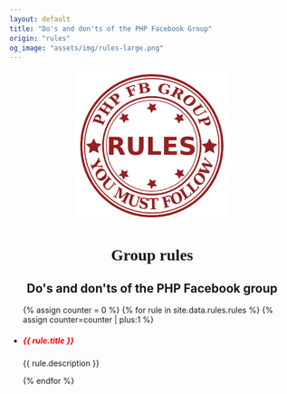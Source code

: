 ```yaml
---
layout: default
title: "Do's and don'ts of the PHP Facebook Group"
origin: "rules"
og_image: "assets/img/rules-large.png"
---
```


<div style="text-align:center;">
    <img src="/assets/img/rules.png" alt="PHP Facebook Group Rules">
</div>

<h1 style="font-family:Audiowide;text-align:center">Group rules</h1>

<h2 style="text-align: center">Do's and don'ts of the PHP Facebook group</h2>

<ul class="rules">
{% assign counter = 0 %}
{% for rule in site.data.rules.rules %}
    {% assign counter=counter | plus:1 %}
    <li id="rule-{{ counter }}">
        <h5 style="color:red"><i class="fa fa-circle-thin"></i> {{ rule.title }}</h5>
        <p>{{ rule.description }}</p>
    </li>
{% endfor %}
</ul>
